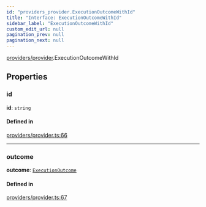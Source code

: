 ```yaml
---
id: "providers_provider.ExecutionOutcomeWithId"
title: "Interface: ExecutionOutcomeWithId"
sidebar_label: "ExecutionOutcomeWithId"
custom_edit_url: null
pagination_prev: null
pagination_next: null
---
```


[providers/provider](../modules/providers_provider.md).ExecutionOutcomeWithId

## Properties

### id

 **id**: `string`

#### Defined in

[providers/provider.ts:66](https://github.com/maxhr/near--near-api-js/blob/87bf3c7e/packages/near-api-js/src/providers/provider.ts#L66)

___

### outcome

 **outcome**: [`ExecutionOutcome`](providers_provider.ExecutionOutcome.md)

#### Defined in

[providers/provider.ts:67](https://github.com/maxhr/near--near-api-js/blob/87bf3c7e/packages/near-api-js/src/providers/provider.ts#L67)
